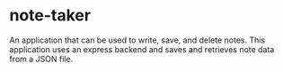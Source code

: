 # note-taker
An application that can be used to write, save, and delete notes. This application uses an express backend and saves and retrieves note data from a JSON file.
